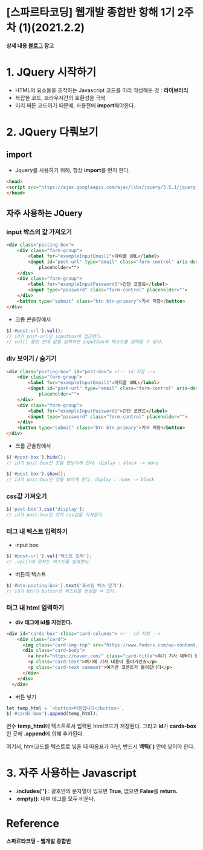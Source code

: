 # [스파르타코딩] 웹개발 종합반 항해 1기 2주차 (1)(2021.2.2)



**상세 내용 [블로그](https://greedysiru.tistory.com/157?category=875936) 참고**



# 1. JQuery 시작하기

* HTML의 요소들을 조작하는 Javascript 코드를 미리 작성해둔 것 : **라이브러리**
* 복잡한 코드, 브라우저간의 호환성을 극복
* 미리 짜둔 코드이기 때문에, 사용전에 **import**해야한다.



# 2. JQuery 다뤄보기

## import

* Jquery를 사용하기 위해, 항상 **import**를 먼저 한다.

```html
<head>
<script src="https://ajax.googleapis.com/ajax/libs/jquery/3.5.1/jquery.min.js"></script>
</head>
```



## 자주 사용하는 JQuery

### input 박스의 값 가져오기

```HTML
<div class="posting-box">
    <div class="form-group">
        <label for="exampleInputEmail1">아티클 URL</label>
        <input id="post-url" type="email" class="form-control" aria-describedby="emailHelp" <!-- id 지정 -->
            placeholder="">
    </div>
    <div class="form-group">
        <label for="exampleInputPassword1">간단 코멘트</label>
        <input type="password" class="form-control" placeholder="">
    </div>
    <button type="submit" class="btn btn-primary">기사 저장</button>
</div>
```

* 크롬 콘솔창에서

```Javascript
$('#post-url').val();
// id가 post-url인 inputbox에 접근한다.
// val() 괄호 안에 값을 입력하면 inputbox의 텍스트를 입력할 수 있다.
```



### div 보이기 / 숨기기

```HTML
<div class="posting-box" id="post-box"> <!-- id 지정 -->
    <div class="form-group">
        <label for="exampleInputEmail1">아티클 URL</label>
        <input id="post-url" type="email" class="form-control" aria-describedby="emailHelp"
            placeholder="">
    </div>
    <div class="form-group">
        <label for="exampleInputPassword1">간단 코멘트</label>
        <input type="password" class="form-control" placeholder="">
    </div>
    <button type="submit" class="btn btn-primary">기사 저장</button>
</div>
```

* 크롬 콘솔창에서

```Javascript
$('#post-box').hide();
// id가 post-box인 것을 안보이게 한다. diplay : block -> none

$('#post-box').show();
// id가 post-box인 것을 보이게 한다. diplay : none -> block
```



### css값 가져오기

```Javascript
$('post-box').css('display');
// id가 post-box인 것의 css값을 가져온다.
```



### 태그 내 텍스트 입력하기

* input box

```Javascript
$('#post-url').val('텍스트 입력');
// .val()에 원하는 텍스트를 입력한다.
```

* 버튼의 텍스트

```Javascript
$('#btn-posting-box').text('포스팅 박스 닫기');
// id가 btn인 button의 텍스트를 변경할 수 있다.
```



### 태그 내 html 입력하기

* **div 태그에 id를 지정한다.**

```html
<div id="cards-box" class="card-columns"> <!-- id 지정 -->
    <div class="card">
      <img class="card-img-top" src="https://www.fodors.com/wp-content/uploads/2018/10/4_UltimateRome_PiazzaNavona-975x650.jpg" alt="Card image cap">
      <div class="card-body">
        <a href="https://naver.com/" class="card-title">여기 기사 제목이 들어가죠</a>
        <p class="card-text">여기에 기사 내용이 들어가겠죠</p>
        <p class="card-text comment">여기엔 코멘트가 들어갑니다</p>
      </div>
    </div>
  </div>
```

* 버튼 넣기

```Javascript
let temp_html = `<button>버튼입니다</button>`;
$('#cards-box').append(temp_html);
```

변수 **temp_html**에 텍스트로서 입력된 html코드가 저장된다. 그리고 **id**가  **cards-box**인 곳에 **.append**에 의해 추가된다.

여기서, html코드를 텍스트로 넣을 때 따옴표가 아닌, 반드시 **백틱(`)** 안에 넣어야 한다.



# 3. 자주 사용하는 Javascript

* **.includes('')** : 괄호안의 문자열이 있으면 **True**, 없으면 **False**를 **return.**
* **.empty()**: 내부 태그를 모두 비운다.



# Reference

**스파르타코딩 - 웹개발 종합반**